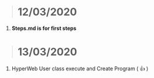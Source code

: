 > # 12/03/2020
   1. **Steps.md is for first steps**

> # 13/03/2020
   1. HyperWeb User class execute and Create Program ( :thumbsup: )


